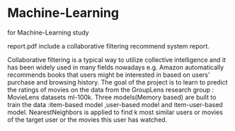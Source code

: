 # Machine-Learning
for Machine-Learning study

report.pdf include a collaborative filtering recommend system report.

Collaborative filtering is a typical way to utilize collective intelligence and it has been widely used in many fields nowadays e.g. Amazon automatically recommends books that users might be interested in based on users’ purchase and browsing history.
The goal of the project is to learn to predict the ratings of movies on the data from the GroupLens research group : MovieLens datasets ml-100k. Three models(Memory based) are built to train the data :item-based model ,user-based model and item-user-based model. NearestNeighbors is applied to find k most similar users or movies of the target user or the movies this user has watched.

